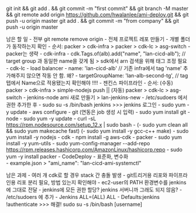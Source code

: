 git init && git add . && git commit -m "first commit" && git branch -M master && git remote add origin https://github.com/hwalanlee/ami-deploy.git && git push -u origin master
git add . && git commit -m "from company" && git push -u origin master
 
   
남은 할 일 
    - 전부 git remote remove origin
    - 전체 프로젝트 레포 만들기
    - 개별 폴더가 동작하는지 확인
        - 순서: packer > cdk-infra > packer > cdk-lc > asg-switch
        - packer는 생략
        - cdk-infra
            - cdk.Tags.of(alb).add("name", "lan-cicd-alb");   // target group 과 동일한 name을 갖게 됨 > sdk에서 arn 검색을 위해 태그 조정 필요
        - cdk-lc
            - load balancer - name: 'lan-cicd-alb'  // 기존 infra에서 tag 'name' 추가해주지 않으면 작동 안 함. 왜?
            - targetGroupName: 'lan-alb-second-tg',   // tag 텝에서 Name으로 적용됐는지 확인해야 !!!!
    - 젠킨스 파이프라인
        - 순서: (수동) packer > cdk-infra > simple-nodejs push || (자동) packer > cdk-lc > asg-switch
    - jenkins-node ami 새로 만들기 > lan-jenkins-new
        - /etc/sudoers 에서 권한 추가한 후
        - sudo su -s /bin/bash jenkins >>> jenkins 로그인
        - sudo yum -y update
        - aws configure 
        - git (연동은 job 생성 시 입력)
            - sudo yum install git
        - node
            - sudo yum -y update
            - curl -sL https://rpm.nodesource.com/setup_12.x | sudo bash -
            (- sudo yum clean all && sudo yum makecache fast)
            (- sudo yum install -y gcc-c++ make)
            - sudo yum install -y nodejs
        - cdk
            - npm install -g aws-cdk
        - packer
            - sudo yum install -y yum-utils
            - sudo yum-config-manager --add-repo https://rpm.releases.hashicorp.com/AmazonLinux/hashicorp.repo
            - sudo yum -y install packer
    - CodeDeploy
    - 표준화, 변수화        
        - example.json > "ami_name": "lan-cicd-ami-systemctl"



남은 과제
    - 여러 개 cdk로 할 경우 stack 간 충돌 발생
    - git트리거용 리포와 파이프라인용 리포 분리 필요, 방법 있는지 확인해야
    - ec2-user의 PATH 환경변수를 jenkins에 그대로 전달
    - jenkins에 모든 권한 할당? jenkins 서버니까 그래도 되지 않음?
        - /etc/sudoers 에 추가
            - Jenkins ALL=(ALL) ALL
            - Defaults:jenkins !authenticate
        >>> 해결! sudo su -s /bin/bash [username]



